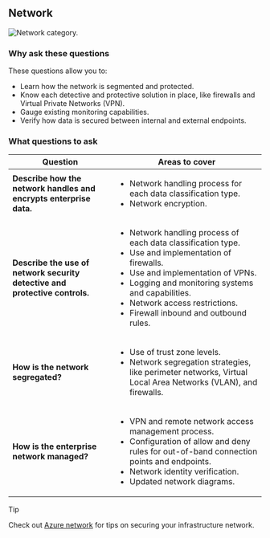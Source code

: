 ## Network

![Network category.](../media/policies/network.png)

### Why ask these questions

These questions allow you to:

- Learn how the network is segmented and protected.
- Know each detective and protective solution in place, like firewalls and Virtual Private Networks (VPN).
- Gauge existing monitoring capabilities.
- Verify how data is secured between internal and external endpoints.

### What questions to ask

|Question|Areas to cover|
|--------|--------------|
|**Describe how the network handles and encrypts enterprise data.**|<ul><li>Network handling process for each data classification type.</li><li>Network encryption.</li></ul>|
|**Describe the use of network security detective and protective controls.**|<ul><li>Network handling process of each data classification type.</li><li>Use and implementation of firewalls.</li><li>Use and implementation of VPNs.</li><li>Logging and monitoring systems and capabilities.</li><li>Network access restrictions.</li><li>Firewall inbound and outbound rules.</li></ul>|
|**How is the network segregated?**|<ul><li>Use of trust zone levels.</li><li>Network segregation strategies, like perimeter networks, Virtual Local Area Networks (VLAN), and firewalls.</li></ul>|
|**How is the enterprise network managed?**|<ul><li>VPN and remote network access management process.</li><li>Configuration of allow and deny rules for out-of-band connection points and endpoints.</li><li>Network identity verification.</li><li>Updated network diagrams.</li></ul>|

> [!TIP]
> Check out [Azure network](/azure/security/fundamentals/network-best-practices) for tips on securing your infrastructure network.